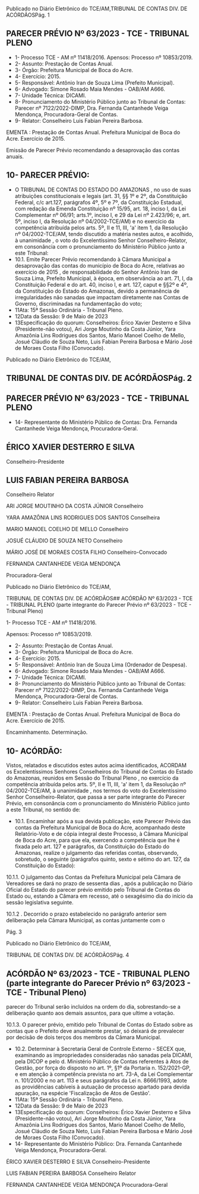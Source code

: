 Publicado  no  Diário  Eletrônico do TCE/AM,TRIBUNAL DE CONTAS DIV. DE ACÓRDÃOSPág. 1

## PARECER PRÉVIO Nº 63/2023 - TCE - TRIBUNAL PLENO

- 1- Processo TCE - AM nº 11418/2016. Apensos: Processo nº  10853/2019.
- 2- Assunto: Prestação de Contas Anual.
- 3- Órgão: Prefeitura Municipal de Boca do Acre.
- 4- Exercício: 2015.
- 5- Responsável: Antônio Iran de Souza Lima (Prefeito Municipal).
- 6- Advogado: Simone Rosado Maia Mendes - OAB/AM A666.
- 7- Unidade Técnica: DICAMI.
- 8- Pronunciamento  do  Ministério  Público  junto  ao  Tribunal  de  Contas: Parecer  nº 7122/2022-DIMP, Dra. Fernanda Cantanhede Veiga Mendonça, Procuradora-Geral de Contas.
- 9- Relator: Conselheiro Luis Fabian Pereira Barbosa.

EMENTA :  Prestação  de  Contas  Anual.    Prefeitura Municipal de Boca do Acre.  Exercício de 2015.

Emissão de Parecer Prévio recomendando a desaprovação das contas anuais.

## 10-  PARECER PRÉVIO:

- O  TRIBUNAL  DE  CONTAS  DO  ESTADO  DO  AMAZONAS ,  no  uso  de  suas atribuições  constitucionais  e  legais  (art.  31,  §§  1º  e  2º,  da  Constituição  Federal,  c/c art.127,  parágrafos  4º,  5º  e  7º,  da  Constituição  Estadual,  com  redação  da  Emenda Constituição nº 15/95, art. 18, inciso I, da Lei Complementar nº 06/91; arts.1º, inciso I, e 29  da  Lei  nº  2.423/96;  e,  art.  5º,  inciso  I,  da  Resolução  nº  04/2002-TCE/AM)  e  no exercício da competência atribuída pelos arts. 5º, II e 11, III, 'a' item 1, da Resolução nº 04/2002-TCE/AM, tendo discutido a matéria nestes autos, e acolhido, à unanimidade , o voto do Excelentíssimo Senhor Conselheiro-Relator, em consonância com o pronunciamento do Ministério Público junto a este Tribunal:
- 10.1. Emite Parecer Prévio recomendando à Câmara Municipal a desaprovação das contas do município de Boca do Acre, relativas ao exercício  de  2015 , de  responsabilidade  do  Senhor  Antônio  Iran  de Souza Lima, Prefeito Municipal, à época, em observância ao art. 71, I, da Constituição Federal e do art. 40, inciso I, e art. 127, caput e §§2º e 4º, da Constituição do Estado do Amazonas, devido a permanência de irregularidades não sanadas que impactam diretamente nas Contas de Governo, discriminadas na fundamentação do voto;
- 11Ata: 15ª Sessão Ordinária - Tribunal Pleno.
- 12Data da Sessão: 9 de Maio de 2023
- 13Especificação do quorum: Conselheiros: Érico Xavier Desterro e Silva (Presidente-não  votou),  Ari  Jorge  Moutinho  da  Costa  Júnior,  Yara  Amazônia  Lins Rodrigues dos Santos, Mario Manoel Coelho de Mello, Josué Cláudio de Souza Neto, Luis Fabian Pereira Barbosa e Mário José de Moraes Costa Filho (Convocado).

Publicado  no  Diário  Eletrônico do TCE/AM,

## TRIBUNAL DE CONTAS DIV. DE ACÓRDÃOSPág. 2

## PARECER PRÉVIO Nº 63/2023 - TCE - TRIBUNAL PLENO

- 14-  Representante do Ministério Público de Contas: Dra. Fernanda Cantanhede Veiga Mendonça, Procuradora-Geral.

## ÉRICO XAVIER DESTERRO E SILVA

Conselheiro-Presidente

## LUIS FABIAN PEREIRA BARBOSA

Conselheiro Relator

ARI JORGE MOUTINHO DA COSTA JÚNIOR Conselheiro

YARA AMAZÔNIA LINS RODRIGUES DOS SANTOS Conselheira

MARIO MANOEL COELHO DE MELLO Conselheiro

JOSUÉ CLÁUDIO DE SOUZA NETO Conselheiro

MÁRIO JOSÉ DE MORAES COSTA FILHO Conselheiro-Convocado

FERNANDA CANTANHEDE VEIGA MENDONÇA

Procuradora-Geral

Publicado  no  Diário  Eletrônico do TCE/AM,

TRIBUNAL DE CONTAS DIV. DE ACÓRDÃOS## ACÓRDÃO Nº 63/2023 - TCE - TRIBUNAL PLENO (parte integrante do Parecer Prévio nº 63/2023 - TCE - Tribunal Pleno)

1- Processo TCE - AM nº 11418/2016.

Apensos: Processo nº  10853/2019.

- 2- Assunto: Prestação de Contas Anual.
- 3- Órgão: Prefeitura Municipal de Boca do Acre.
- 4- Exercício: 2015.
- 5- Responsável: Antônio Iran de Souza Lima (Ordenador de Despesa).
- 6- Advogado: Simone Rosado Maia Mendes - OAB/AM A666.
- 7- Unidade Técnica: DICAMI.
- 8- Pronunciamento  do  Ministério  Público  junto  ao  Tribunal  de  Contas: Parecer  nº 7122/2022-DIMP, Dra. Fernanda Cantanhede Veiga Mendonça, Procuradora-Geral de Contas.
- 9- Relator: Conselheiro Luis Fabian Pereira Barbosa.

EMENTA :  Prestação  de  Contas  Anual.    Prefeitura Municipal de Boca do Acre. Exercício de 2015.

Encaminhamento. Determinação.

## 10-  ACÓRDÃO:

Vistos, relatados e discutidos estes autos acima identificados, ACORDAM os Excelentíssimos Senhores Conselheiros do Tribunal de Contas do Estado do Amazonas, reunidos em Sessão do Tribunal Pleno , no exercício da competência atribuída pelos arts. 5º, II e 11, III, 'a' item 1, da Resolução nº 04/2002-TCE/AM, à unanimidade , nos termos do voto do Excelentíssimo Senhor Conselheiro-Relator, que passa a ser parte integrante do Parecer Prévio, em consonância com o pronunciamento do Ministério Público junto a este Tribunal, no sentido de:

- 10.1. Encaminhar após  a  sua  devida  publicação,  este  Parecer  Prévio das contas  da  Prefeitura  Municipal  de  Boca  do  Acre,  acompanhado  deste Relatório-Voto e de cópia integral deste Processo, à Câmara Municipal de  Boca  do  Acre,  para  que  ela,  exercendo  a  competência  que  lhe  é fixada pelo art. 127  e  parágrafos,  da  Constituição do  Estado  do Amazonas,  realize  o  julgamento  das  referidas  contas,  observando, sobretudo, o seguinte (parágrafos quinto, sexto e sétimo do art. 127, da Constituição do Estado):

10.1.1. O  julgamento  das  Contas  da  Prefeitura  Municipal  pela Câmara  de  Vereadores  se  dará  no prazo  de  sessenta  dias , após a publicação no Diário Oficial do Estado do parecer prévio emitido pelo Tribunal de Contas do Estado ou, estando a Câmara em recesso, até o sexagésimo dia do início da sessão legislativa seguinte.

10.1.2 . Decorrido o prazo estabelecido no parágrafo anterior sem deliberação pela Câmara Municipal, as contas juntamente com o

Pág. 3

Publicado  no  Diário  Eletrônico do TCE/AM,

TRIBUNAL DE CONTAS DIV. DE ACÓRDÃOSPág. 4

## ACÓRDÃO Nº 63/2023 - TCE - TRIBUNAL PLENO (parte integrante do Parecer Prévio nº 63/2023 - TCE - Tribunal Pleno)

parecer do Tribunal serão incluídos na ordem do dia, sobrestando-se a deliberação quanto aos demais assuntos, para que ultime a votação.

10.1.3. O  parecer  prévio,  emitido  pelo  Tribunal  de  Contas  do Estado sobre as contas que o Prefeito deve anualmente prestar, só deixará de prevalecer por decisão de dois terços dos membros da Câmara Municipal.

- 10.2. Determinar à  Secretaria  Geral  de  Controle  Externo  -  SECEX  que, examinando as impropriedades consideradas não sanadas pela DICAMI, pela DICOP e pelo d. Ministério Público de Contas referentes à Atos de Gestão, por força do disposto no art. 1º, §1º da Portaria n. 152/2021-GP, e em atenção à competência prevista no art. 73-A, da Lei Complementar n. 101/2000 e no art. 113 e seus parágrafos da Lei n. 8666/1993, adote as providências cabíveis à autuação de processo apartado para devida apuração, na espécie 'Fiscalização de Atos de Gestão'.
- 11Ata: 15ª Sessão Ordinária - Tribunal Pleno.
- 12Data da Sessão: 9 de Maio de 2023
- 13Especificação do quorum: Conselheiros: Érico Xavier Desterro e Silva (Presidente-não  votou),  Ari  Jorge  Moutinho  da  Costa  Júnior,  Yara  Amazônia  Lins Rodrigues dos Santos, Mario Manoel Coelho de Mello, Josué Cláudio de Souza Neto, Luis Fabian Pereira Barbosa e Mário José de Moraes Costa Filho (Convocado).
- 14-  Representante do Ministério Público: Dra. Fernanda Cantanhede Veiga Mendonça, Procuradora-Geral.

ÉRICO XAVIER DESTERRO E SILVA Conselheiro-Presidente

LUIS FABIAN PEREIRA BARBOSA Conselheiro Relator

FERNANDA CANTANHEDE VEIGA MENDONÇA Procuradora-Geral